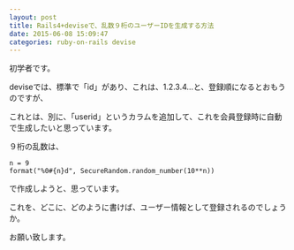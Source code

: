 ```yaml
---
layout: post
title: Rails4+deviseで、乱数９桁のユーザーIDを生成する方法
date: 2015-06-08 15:09:47
categories: ruby-on-rails devise
---
```

<p>初学者です。</p>

<p>deviseでは、標準で「id」があり、これは、1.2.3.4...と、登録順になるとおもうのですが、</p>

<p>これとは、別に、「userid」というカラムを追加して、これを会員登録時に自動で生成したいと思っています。</p>

<p>９桁の乱数は、</p>

```
n = 9
format("%0#{n}d", SecureRandom.random_number(10**n))
```

<p>で作成しようと、思っています。</p>

<p>これを、どこに、どのように書けば、ユーザー情報として登録されるのでしょうか。</p>

<p>お願い致します。</p>
